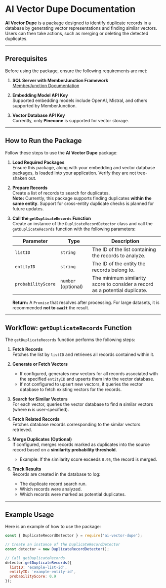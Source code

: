 # AI Vector Dupe Documentation

**AI Vector Dupe** is a package designed to identify duplicate records in a database by generating vector representations and finding similar vectors. Users can then take actions, such as merging or deleting the detected duplicates.

---

## Prerequisites

Before using the package, ensure the following requirements are met:

1. **SQL Server with MemberJunction Framework**  
   [MemberJunction Documentation](https://docs.memberjunction.org/#/)

2. **Embedding Model API Key**  
   Supported embedding models include OpenAI, Mistral, and others supported by MemberJunction.

3. **Vector Database API Key**  
   Currently, only **Pinecone** is supported for vector storage.

---

## How to Run the Package

Follow these steps to use the **AI Vector Dupe** package:

1. **Load Required Packages**  
   Ensure this package, along with your embedding and vector database packages, is loaded into your application. Verify they are not tree-shaken out.

2. **Prepare Records**  
   Create a list of records to search for duplicates.  
   **Note:** Currently, this package supports finding duplicates **within the same entity**. Support for cross-entity duplicate checks is planned for future updates.

3. **Call the `getDuplicateRecords` Function**  
   Create an instance of the `DuplicateRecordDetector` class and call the `getDuplicateRecords` function with the following parameters:

   | Parameter          | Type           | Description                                                                 |
   |--------------------|----------------|-----------------------------------------------------------------------------|
   | `listID`           | `string`       | The ID of the list containing the records to analyze.                       |
   | `entityID`         | `string`       | The ID of the entity the records belong to.                                 |
   | `probabilityScore` | `number` (optional) | The minimum similarity score to consider a record as a potential duplicate. |

   **Return:** A `Promise` that resolves after processing. For large datasets, it is recommended **not to `await`** the result.

---

## Workflow: `getDuplicateRecords` Function

The `getDuplicateRecords` function performs the following steps:

1. **Fetch Records**  
   Fetches the list by `listID` and retrieves all records contained within it.

2. **Generate or Fetch Vectors**  
   - If configured, generates new vectors for all records associated with the specified `entityID` and upserts them into the vector database.  
   - If not configured to upsert new vectors, it queries the vector database to fetch existing vectors for the records.

3. **Search for Similar Vectors**  
   For each vector, queries the vector database to find **n** similar vectors (where **n** is user-specified).

4. **Fetch Related Records**  
   Fetches database records corresponding to the similar vectors retrieved.

5. **Merge Duplicates (Optional)**  
   If configured, merges records marked as duplicates into the source record based on a **similarity probability threshold**.  
   - Example: If the similarity score exceeds `0.95`, the record is merged.

6. **Track Results**  
   Records are created in the database to log:  
   - The duplicate record search run.  
   - Which records were analyzed.  
   - Which records were marked as potential duplicates.

---

## Example Usage

Here is an example of how to use the package:

```javascript
const { DuplicateRecordDetector } = require('ai-vector-dupe');

// Create an instance of the DuplicateRecordDetector
const detector = new DuplicateRecordDetector();

// Call getDuplicateRecords
detector.getDuplicateRecords({
  listID: 'example-list-id',
  entityID: 'example-entity-id',
  probabilityScore: 0.9
});
